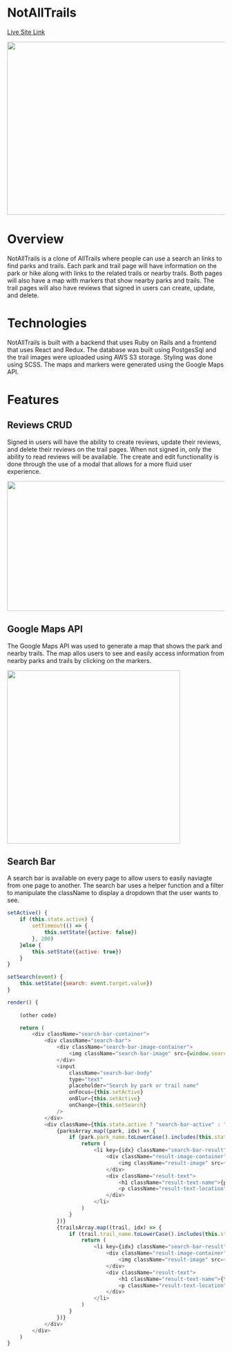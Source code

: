 # NotAllTrails

[Live Site Link](https://not-all-trails.herokuapp.com/#/)

<img src="splash.png" width="800" height="400">

# Overview
NotAllTrails is a clone of AllTrails where people can use a search an links to find parks and trails. Each park and trail page will have information on the park or hike along with links to the related trails or nearby trails. Both pages will also have a map with markers that show nearby parks and trails. The trail pages will also have reviews that signed in users can create, update, and delete.

# Technologies
NotAllTrails is built with a backend that uses Ruby on Rails and a frontend that uses React and Redux. The database was built using PostgesSql and the trail images were uploaded using AWS S3 storage. Styling was done using SCSS. The maps and markers were generated using the Google Maps API.

# Features
## Reviews CRUD
Signed in users will have the ability to create reviews, update their reviews, and delete their reviews on the trail pages. When not signed in, only the ability to read reviews will be available. The create and edit functionality is done through the use of a modal that allows for a more fluid user experience.

<img src="modal.png" width="600" height="300">

## Google Maps API
The Google Maps API was used to generate a map that shows the park and nearby trails. The map allos users to see and easily access information from nearby parks and trails by clicking on the markers.

<img src="gmap.png" width="400" height="400">

## Search Bar
A search bar is available on every page to allow users to easily naviagte from one page to another. The search bar uses a helper function and a filter to manipulate the className to display a dropdown that the user wants to see.

```js
setActive() {
    if (this.state.active) {
        setTimeout(() => {
            this.setState({active: false})
        }, 200)
    }else {
        this.setState({active: true})
    }
}

setSearch(event) {
    this.setState({search: event.target.value})
}

render() {
    
    (other code)

    return (
        <div className="search-bar-container">
            <div className="search-bar">
                <div className="search-bar-image-container">
                    <img className="search-bar-image" src={window.search} />
                </div>
                <input 
                    className="search-bar-body" 
                    type="text" 
                    placeholder="Search by park or trail name"
                    onFocus={this.setActive}
                    onBlur={this.setActive}
                    onChange={this.setSearch}
                />
            </div>
            <div className={this.state.active ? "search-bar-active" : "search-bar-unactive"}>
                {parksArray.map((park, idx) => {
                    if (park.park_name.toLowerCase().includes(this.state.search.toLowerCase())){
                        return (
                            <li key={idx} className="search-bar-result" onClick={() => this.parkSearch(park.id)}>
                                <div className="result-image-container">
                                    <img className="result-image" src={window.park} />
                                </div>
                                <div className="result-text">
                                    <h1 className="result-text-name">{park.park_name}</h1>
                                    <p className="result-text-location">{park.state}, {park.country}</p>
                                </div>
                            </li>
                        )
                    }
                })}
                {trailsArray.map((trail, idx) => {
                    if (trail.trail_name.toLowerCase().includes(this.state.search.toLowerCase())){
                        return (
                            <li key={idx} className="search-bar-result" onClick={() => this.trailSearch(trail.id)}>
                                <div className="result-image-container">
                                    <img className="result-image" src={window.trail} />
                                </div>
                                <div className="result-text">
                                    <h1 className="result-text-name">{trail.trail_name}</h1>
                                    <p className="result-text-location">{parks[trail.park_id].park_name}, {parks[trail.park_id].state}, {parks[trail.park_id].country}</p>
                                </div>
                            </li>
                        )
                    }
                })}
            </div>
        </div>
    )
}
```